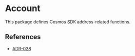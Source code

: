 # Account

This package defines Cosmos SDK address-related functions.

## References

* [ADR-028](https://github.com/T-ragon/cosmos-sdk/blob/main/docs/architecture/adr-028-public-key-addresses.md)
